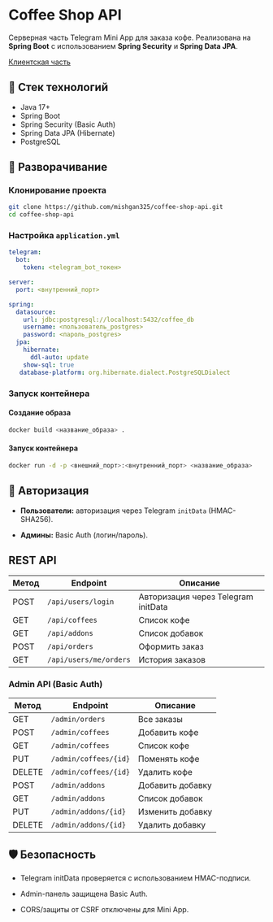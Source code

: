 # Coffee Shop API

Серверная часть Telegram Mini App для заказа кофе. Реализована на **Spring Boot** с использованием **Spring Security** и **Spring Data JPA**.

[Клиентская часть](https://github.com/mishgan325/coffee-shop-api)

## 🧱 Стек технологий

- Java 17+
- Spring Boot
- Spring Security (Basic Auth)
- Spring Data JPA (Hibernate)
- PostgreSQL

## 🚀 Разворачивание

### Клонирование проекта

```bash
git clone https://github.com/mishgan325/coffee-shop-api.git
cd coffee-shop-api
```
### Настройка `application.yml`

```yaml
telegram:
  bot:
    token: <telegram_bot_токен>

server:
  port: <внутренний_порт> 

spring:
  datasource:
    url: jdbc:postgresql://localhost:5432/coffee_db
    username: <пользователь_postgres>
    password: <пароль_postgres>
  jpa:
    hibernate:
      ddl-auto: update
    show-sql: true
   database-platform: org.hibernate.dialect.PostgreSQLDialect
```

### Запуск контейнера

#### Создание образа
```bash
docker build <название_образа> .
```
#### Запуск контейнера
```bash
docker run -d -p <внешний_порт>:<внутренний_порт> <название_образа>
```
## 🔐 Авторизация

- **Пользователи:** авторизация через Telegram `initData` (HMAC-SHA256).
    
- **Админы:** Basic Auth (логин/пароль).
    

## REST API


| Метод | Endpoint               | Описание                            |
| ----- | ---------------------- | ----------------------------------- |
| POST  | `/api/users/login`     | Авторизация через Telegram initData |
| GET   | `/api/coffees`         | Список кофе                         |
| GET   | `/api/addons`          | Список добавок                      |
| POST  | `/api/orders`          | Оформить заказ                      |
| GET   | `/api/users/me/orders` | История заказов                     |
### Admin API (Basic Auth)

| Метод  | Endpoint              | Описание         |
| ------ | --------------------- | ---------------- |
| GET    | `/admin/orders`       | Все заказы       |
| POST   | `/admin/coffees`      | Добавить кофе    |
| GET    | `/admin/coffees`      | Список кофе      |
| PUT    | `/admin/coffees/{id}` | Поменять кофе    |
| DELETE | `/admin/coffees/{id}` | Удалить кофе     |
| POST   | `/admin/addons`       | Добавить добавку |
| GET    | `/admin/addons`       | Список добавок   |
| PUT    | `/admin/addons/{id}`  | Изменить добавку |
| DELETE | `/admin/addons/{id}`  | Удалить добавку  |

## 🛡️ Безопасность

- Telegram initData проверяется с использованием HMAC-подписи.
    
- Admin-панель защищена Basic Auth.
    
- CORS/защиты от CSRF отключены для Mini App.
